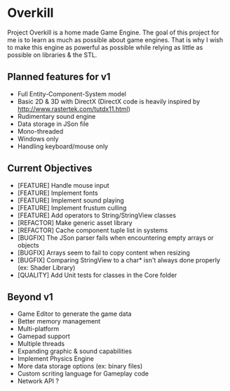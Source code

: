 # Overkill

Project Overkill is a home made Game Engine.
The goal of this project for me is to learn as much as possible about game engines.
That is why I wish to make this engine as powerful as possible while relying as little as possible on libraries & the STL.

Planned features for v1
-----------------------
* Full Entity-Component-System model
* Basic 2D & 3D with DirectX (DirectX code is heavily inspired by http://www.rastertek.com/tutdx11.html)
* Rudimentary sound engine
* Data storage in JSon file
* Mono-threaded
* Windows only
* Handling keyboard/mouse only

Current Objectives
------------------
* [FEATURE] Handle mouse input
* [FEATURE] Implement fonts
* [FEATURE] Implement sound playing
* [FEATURE] Implement frustum culling
* [FEATURE] Add operators to String/StringView classes
* [REFACTOR] Make generic asset library
* [REFACTOR] Cache component tuple list in systems
* [BUGFIX] The JSon parser fails when encountering empty arrays or objects
* [BUGFIX] Arrays seem to fail to copy content when resizing
* [BUGFIX] Comparing StringView to a char* isn't always done properly (ex: Shader Library)
* [QUALITY] Add Unit tests for classes in the Core folder

Beyond v1
---------
* Game Editor to generate the game data
* Better memory management
* Multi-platform
* Gamepad support
* Multiple threads
* Expanding graphic & sound capabilities
* Implement Physics Engine
* More data storage options (ex: binary files)
* Custom scriting language for Gameplay code
* Network API ?
